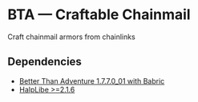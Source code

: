 # BTA — Craftable Chainmail

Craft chainmail armors from chainlinks

## Dependencies

- [Better Than Adventure 1.7.7.0_01 with Babric](https://github.com/Turnip-Labs/babric-instance-repo/releases)
- [HalpLibe >=2.1.6](https://github.com/Turnip-Labs/bta-halplibe)
